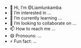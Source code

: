 - 👋 Hi, I’m @Liamlunkamba
- 👀 I’m interested in ...
- 🌱 I’m currently learning ...
- 💞️ I’m looking to collaborate on ...
- 📫 How to reach me ...
- 😄 Pronouns: ...
- ⚡ Fun fact: ...

<!---
Liamlunkamba/Liamlunkamba is a ✨ special ✨ repository because its `README.md` (this file) appears on your GitHub profile.
You can click the Preview link to take a look at your changes.
--->
